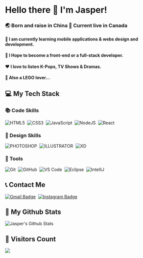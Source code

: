 # Hello there 👋 I'm Jasper! 

### 🌏 Born and raise in China  📍 Current live in Canada
#### 📖 I am currently learning mobile applications & webs design and development.
#### 🎯 I Hope to become a front-end or a full-stack developer.
#### ❤ I love to listen K-Pops, TV Shows & Dramas.
#### 🤩 Also a LEGO lover...

## 💻 My Tech Stack

### 📚 Code Skills
![HTML5](https://img.shields.io/badge/-HTML5-%23E44D27?style=flat-square&logo=html5&logoColor=ffffff)&nbsp;
![CSS3](https://img.shields.io/badge/-CSS3-%231572B6?style=flat-square&logo=css3)&nbsp;
![JavaScript](https://img.shields.io/badge/-JavaScript-%23F7DF1C?style=flat-square&logo=javascript&logoColor=000000&labelColor=%23F7DF1C&color=%23FFCE5A)&nbsp;
![NodeJS](https://img.shields.io/badge/NODEJS-339933.svg?&style=flat&logo=node.js&logoColor=white)&nbsp;
![React](https://img.shields.io/badge/-React-%23282C34?style=flat-square&logo=react)&nbsp;

### 🎨 Design Skills
![PHOTOSHOP](https://img.shields.io/badge/PHOTOSHOP-31A8FF.svg?&style=flat&logo=adobe-photoshop&logoColor=white)&nbsp;
![ILLUSTRATOR](https://img.shields.io/badge/ILLUSTRATOR-FFAE1A.svg?&style=flat&logo=adobe-illustrator&logoColor=black)&nbsp;
![XD](https://img.shields.io/badge/XD-FFC0CB.svg?&style=flat&logo=adobe-xd&logoColor=black)&nbsp;

### 🔧 Tools
![Git](https://img.shields.io/badge/-Git-%23F05032?style=flat-square&logo=git&logoColor=%23ffffff)&nbsp;
![GitHub](https://img.shields.io/badge/GITHUB-%23121011.svg?&style=flat&logo=github&logoColor=white)&nbsp;
![VS Code](https://img.shields.io/badge/-VSCode-%23007ACC?style=flat-square&logo=visual-studio-code)&nbsp;
![Eclipse](https://img.shields.io/badge/ECLIPSE-2C2255.svg?&style=flat&logo=eclipse)&nbsp;
![IntelliJ](https://img.shields.io/badge/INTELLIJ-000000.svg?&style=flat&logo=intellij-idea)&nbsp;

## 📞 Contact Me

[![Gmail Badge](https://img.shields.io/badge/-jaspersun0106-c14438?style=flat-square&logo=Gmail&logoColor=white&link=mailto:jaspersun0106@gmail.com)](mailto:jaspersun0106@gmail.com)&nbsp;
[![Instagram Badge](https://img.shields.io/badge/-@jjasper__s-F44747?style=flat-square&labelColor=F44747&logo=instagram&logoColor=white&link=https://instagram.com/jjasper__s)](https://instagram.com/jjasper__s)&nbsp;

## 📄 My Github Stats

<img align="center" src="https://github-readme-stats.vercel.app/api?username=sun00120&include_all_commits=true&count_private=true&line_height=20&bg_color=30,e96443,904e95&title_color=fff&text_color=fff" alt="Jasper's Github Stats">

## 👀 Visitors Count
  <img src="https://profile-counter.glitch.me/sun00120/count.svg" />

